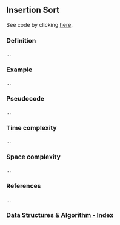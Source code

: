 ## Insertion Sort

See code by clicking [here](/Algorithms/Sorting/Insertion%20Sort/insertionSort.js).

### Definition

...

### Example

...

### Pseudocode

...

### Time complexity

...

### Space complexity

...

### References

...

### [Data Structures & Algorithm - Index](../../../README.md)
